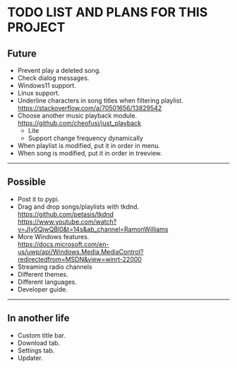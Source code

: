 # TODO LIST AND PLANS FOR THIS PROJECT

## Future

- Prevent play a deleted song.
- Check dialog messages.
- Windows11 support.
- Linux support.
- Underline characters in song titles when filtering playlist.
    <br>https://stackoverflow.com/a/70501656/13829542
- Choose another music playback module.
    <br>https://github.com/cheofusi/just_playback
    - Lite
    - Support change frequency dynamically
- When playlist is modified, put it in order in menu.
- When song is modified, put it in order in treeview.

---

## Possible

- Post it to pypi.
- Drag and drop songs/playlists with tkdnd.
    <br>https://github.com/petasis/tkdnd
    <br>https://www.youtube.com/watch?v=JIy0QjwQBl0&t=14s&ab_channel=RamonWilliams
- More Windows features.
    <br>https://docs.microsoft.com/en-us/uwp/api/Windows.Media.MediaControl?redirectedfrom=MSDN&view=winrt-22000
- Streaming radio channels
- Different themes.
- Different languages.
- Developer guide.

---

## In another life

- Custom title bar.
- Download tab.
- Settings tab.
- Updater.